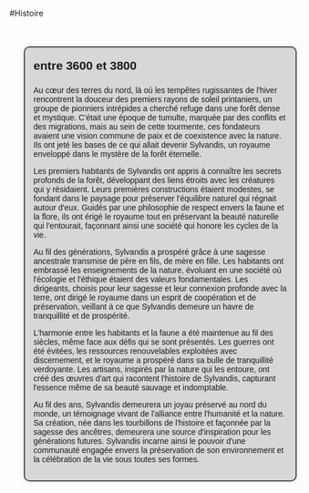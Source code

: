 #Histoire

<!DOCTYPE html>
<html lang="en">
<head>
<meta charset="UTF-8">
<meta name="viewport" content="width=device-width, initial-scale=1.0">
<title>Timeline</title>
<style>
    .timeline {
        max-width: 800px;
        margin: 50px auto;
        font-family: Arial, sans-serif;
    }
    
    .event {
        margin-bottom: 50px;
        position: relative;
    }
    
    .event::before {
        content: '';
        position: absolute;
        top: 0;
        left: -15px;
        height: 100%;
        width: 5px;
        background-color: #3d4852;
    }
    
    .event-content {
        padding: 15px;
        border-radius: 10px;
        background-color: rgba(0, 0, 0, 0.15); /* Couleur de fond légèrement assombrie */
        box-shadow: 0px 0px 10px rgba(0, 0, 0, 0.1); /* Ombre légère */
        margin-left: 25px;
        border: 2px solid #3d4852;
    }
    
    .event h2 {
        margin-bottom: 5px;
        margin-top: 5px;
    }
    
    .content {
        margin: 0;
    }
    .author{
	    margin-top: 10px;
	    margin-bottom: 0px;
	    font-style: italic;
	    text-align: end;
    }
    .author::before{
	    content: 'auteur.e.s : ';
    }
</style>
</head>
<body>

<div class="timeline">
    <div class="event">
        <div class="event-content">
            <h2>entre 3600 et 3800</h2>
			<h3></h3>
			<p class="content">Au cœur des terres du nord, là où les tempêtes rugissantes de l'hiver rencontrent la douceur des premiers rayons de soleil printaniers, un groupe de pionniers intrépides a cherché refuge dans une forêt dense et mystique. C'était une époque de tumulte, marquée par des conflits et des migrations, mais au sein de cette tourmente, ces fondateurs avaient une vision commune de paix et de coexistence avec la nature. Ils ont jeté les bases de ce qui allait devenir Sylvandis, un royaume enveloppé dans le mystère de la forêt éternelle.

Les premiers habitants de Sylvandis ont appris à connaître les secrets profonds de la forêt, développant des liens étroits avec les créatures qui y résidaient. Leurs premières constructions étaient modestes, se fondant dans le paysage pour préserver l'équilibre naturel qui régnait autour d'eux. Guidés par une philosophie de respect envers la faune et la flore, ils ont érigé le royaume tout en préservant la beauté naturelle qui l'entourait, façonnant ainsi une société qui honore les cycles de la vie.

Au fil des générations, Sylvandis a prospéré grâce à une sagesse ancestrale transmise de père en fils, de mère en fille. Les habitants ont embrassé les enseignements de la nature, évoluant en une société où l'écologie et l'éthique étaient des valeurs fondamentales. Les dirigeants, choisis pour leur sagesse et leur connexion profonde avec la terre, ont dirigé le royaume dans un esprit de coopération et de préservation, veillant à ce que Sylvandis demeure un havre de tranquillité et de prospérité.

L'harmonie entre les habitants et la faune a été maintenue au fil des siècles, même face aux défis qui se sont présentés. Les guerres ont été évitées, les ressources renouvelables exploitées avec discernement, et le royaume a prospéré dans sa bulle de tranquillité verdoyante. Les artisans, inspirés par la nature qui les entoure, ont créé des œuvres d'art qui racontent l'histoire de Sylvandis, capturant l'essence même de sa beauté sauvage et indomptable.

Au fil des ans, Sylvandis demeurera un joyau préservé au nord du monde, un témoignage vivant de l'alliance entre l'humanité et la nature. Sa création, née dans les tourbillons de l'histoire et façonnée par la sagesse des ancêtres, demeurera une source d'inspiration pour les générations futures. Sylvandis incarne ainsi le pouvoir d'une communauté engagée envers la préservation de son environnement et la célébration de la vie sous toutes ses formes.</p>
        </div>
    </div>
</div>

</body>
</html>




